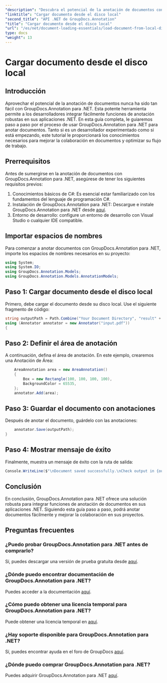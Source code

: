 ```yaml
---
"description": "Descubra el potencial de la anotación de documentos con GroupDocs.Annotation para .NET. Integre fácilmente las funciones de anotación en sus aplicaciones .NET."
"linktitle": "Cargar documento desde el disco local"
"second_title": "API .NET de GroupDocs.Annotation"
"title": "Cargar documento desde el disco local"
"url": "/es/net/document-loading-essentials/load-document-from-local-disk/"
type: docs
"weight": 13
---
```


# Cargar documento desde el disco local

## Introducción
Aprovechar el potencial de la anotación de documentos nunca ha sido tan fácil con GroupDocs.Annotation para .NET. Esta potente herramienta permite a los desarrolladores integrar fácilmente funciones de anotación robustas en sus aplicaciones .NET. En esta guía completa, le guiaremos paso a paso por el proceso de usar GroupDocs.Annotation para .NET para anotar documentos. Tanto si es un desarrollador experimentado como si está empezando, este tutorial le proporcionará los conocimientos necesarios para mejorar la colaboración en documentos y optimizar su flujo de trabajo.
## Prerrequisitos
Antes de sumergirse en la anotación de documentos con GroupDocs.Annotation para .NET, asegúrese de tener los siguientes requisitos previos:
1. Conocimientos básicos de C#: Es esencial estar familiarizado con los fundamentos del lenguaje de programación C#.
2. Instalación de GroupDocs.Annotation para .NET: Descargue e instale GroupDocs.Annotation para .NET desde [aquí](https://releases.groupdocs.com/annotation/net/).
3. Entorno de desarrollo: configure un entorno de desarrollo con Visual Studio o cualquier IDE compatible.

## Importar espacios de nombres
Para comenzar a anotar documentos con GroupDocs.Annotation para .NET, importe los espacios de nombres necesarios en su proyecto:
```csharp
using System;
using System.IO;
using GroupDocs.Annotation.Models;
using GroupDocs.Annotation.Models.AnnotationModels;
```

## Paso 1: Cargar documento desde el disco local
Primero, debe cargar el documento desde su disco local. Use el siguiente fragmento de código:
```csharp
string outputPath = Path.Combine("Your Document Directory", "result" + Path.GetExtension("input.pdf"));
using (Annotator annotator = new Annotator("input.pdf"))
{
```
## Paso 2: Definir el área de anotación
A continuación, defina el área de anotación. En este ejemplo, crearemos una Anotación de Área:
```csharp
    AreaAnnotation area = new AreaAnnotation()
    {
        Box = new Rectangle(100, 100, 100, 100),
        BackgroundColor = 65535,
    };
    annotator.Add(area);
```
## Paso 3: Guardar el documento con anotaciones
Después de anotar el documento, guárdelo con las anotaciones:
```csharp
    annotator.Save(outputPath);
}
```
## Paso 4: Mostrar mensaje de éxito
Finalmente, muestra un mensaje de éxito con la ruta de salida:
```csharp
Console.WriteLine($"\nDocument saved successfully.\nCheck output in {outputPath}.");
```

## Conclusión
En conclusión, GroupDocs.Annotation para .NET ofrece una solución robusta para integrar funciones de anotación de documentos en sus aplicaciones .NET. Siguiendo esta guía paso a paso, podrá anotar documentos fácilmente y mejorar la colaboración en sus proyectos.
## Preguntas frecuentes
### ¿Puedo probar GroupDocs.Annotation para .NET antes de comprarlo?
Sí, puedes descargar una versión de prueba gratuita desde [aquí](https://releases.groupdocs.com/).
### ¿Dónde puedo encontrar documentación de GroupDocs.Annotation para .NET?
Puedes acceder a la documentación [aquí](https://tutorials.groupdocs.com/annotation/net/).
### ¿Cómo puedo obtener una licencia temporal para GroupDocs.Annotation para .NET?
Puede obtener una licencia temporal en [aquí](https://purchase.groupdocs.com/temporary-license/).
### ¿Hay soporte disponible para GroupDocs.Annotation para .NET?
Sí, puedes encontrar ayuda en el foro de GroupDocs [aquí](https://forum.groupdocs.com/c/annotation/10).
### ¿Dónde puedo comprar GroupDocs.Annotation para .NET?
Puedes adquirir GroupDocs.Annotation para .NET [aquí](https://purchase.groupdocs.com/buy).
